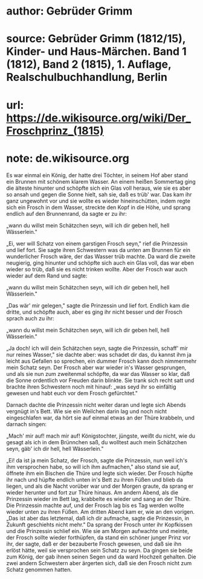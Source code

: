 # author: Gebrüder Grimm
# source: Gebrüder Grimm (1812/15), Kinder- und Haus-Märchen. Band 1 (1812), Band 2 (1815), 1. Auflage, Realschulbuchhandlung, Berlin
# url: https://de.wikisource.org/wiki/Der_Froschprinz_(1815)
# note: de.wikisource.org

Es war einmal ein König, der hatte drei Töchter, in seinem Hof aber stand ein Brunnen mit schönem klarem Wasser. An einem heißen Sommertag ging die älteste hinunter und schöpfte sich ein Glas voll heraus, wie sie es aber so ansah und gegen die Sonne hielt, sah sie, daß es trüb' war. Das kam ihr ganz ungewohnt vor und sie wollte es wieder hineinschütten, indem regte sich ein Frosch in dem Wasser, streckte den Kopf in die Höhe, und sprang endlich auf den Brunnenrand, da sagte er zu ihr: 

„wann du willst mein Schätzchen seyn, will ich dir geben hell, hell Wässerlein." 

„Ei, wer will Schatz von einem garstigen Frosch seyn," rief die Prinzessin und lief fort. Sie sagte ihren Schwestern was da unten am Brunnen für ein wunderlicher Frosch wäre, der das Wasser trüb machte. Da ward die zweite neugierig, ging hinunter und schöpfte sich auch ein Glas voll, das war eben wieder so trüb, daß sie es nicht trinken wollte. Aber der Frosch war auch wieder auf dem Rand und sagte: 

„wann du willst mein Schätzchen seyn, will ich dir geben hell, hell Wässerlein." 

 „Das wär' mir gelegen," sagte die Prinzessin und lief fort. Endlich kam die dritte, und schöpfte auch, aber es ging ihr nicht besser und der Frosch sprach auch zu ihr: 

„wann du willst mein Schätzchen seyn, will ich dir geben hell, hell Wässerlein." 

„Ja doch! ich will dein Schätzchen seyn, sagte die Prinzessin, schaff' mir nur reines Wasser," sie dachte aber: was schadet dir das, du kannst ihm ja leicht aus Gefallen so sprechen, ein dummer Frosch kann doch nimmermehr mein Schatz seyn. Der Frosch aber war wieder in's Wasser gesprungen, und als sie nun zum zweitenmal schöpfte, da war das Wasser so klar, daß die Sonne ordentlich vor Freuden darin blinkte. Sie trank sich recht satt und brachte ihren Schwestern noch mit hinauf: „was seyd ihr so einfältig gewesen und habt euch vor dem Frosch gefürchtet." 

Darnach dachte die Prinzessin nicht weiter daran und legte sich Abends vergnügt in's Bett. Wie sie ein Weilchen darin lag und noch nicht eingeschlafen war, da hört sie auf einmal etwas an der Thüre krabbeln, und darnach singen: 

„Mach' mir auf! mach mir auf! Königstochter, jüngste, weißt du nicht, wie du gesagt als ich in dem Brünnchen saß, du wolltest auch mein Schätzchen seyn, gäb' ich dir hell, hell Wässerlein." 

 „Ei! da ist ja mein Schatz, der Frosch, sagte die Prinzessin, nun weil ich's ihm versprochen habe, so will ich ihm aufmachen," also stand sie auf, öffnete ihm ein Bischen die Thüre und legte sich wieder. Der Frosch hüpfte ihr nach und hüpfte endlich unten in's Bett zu ihren Füßen und blieb da liegen, und als die Nacht vorüber war und der Morgen graute, da sprang er wieder herunter und fort zur Thüre hinaus. Am andern Abend, als die Prinzessin wieder im Bett lag, krabbelte es wieder und sang an der Thüre. Die Prinzessin machte auf, und der Frosch lag bis es Tag werden wollte wieder unten zu ihren Füßen. Am dritten Abend kam er, wie an den vorigen. „Das ist aber das letztemal, daß ich dir aufmache, sagte die Prinzessin, in Zukunft geschiehts nicht mehr." Da sprang der Frosch unter ihr Kopfkissen und die Prinzessin schlief ein. Wie sie am Morgen aufwachte und meinte, der Frosch sollte wieder forthüpfen, da stand ein schöner junger Prinz vor ihr, der sagte, daß er der bezauberte Frosch gewesen, und daß sie ihn erlöst hätte, weil sie versprochen sein Schatz zu seyn. Da gingen sie beide zum König, der gab ihnen seinen Segen und da ward Hochzeit gehalten. Die zwei andern Schwestern aber ärgerten sich, daß sie den Frosch nicht zum Schatz genommen hatten. 

